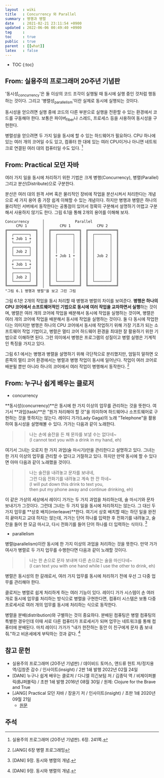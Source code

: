 ```yaml
---
layout  : wiki
title   : Concurrency 와 Parallel
summary : 병행과 병렬
date    : 2021-02-21 23:11:54 +0900
updated : 2022-06-06 00:49:40 +0900
tag     : 
toc     : true
public  : true
parent  : [[what]]
latex   : false
---
```

* TOC
{:toc}

## From: 실용주의 프로그래머 20주년 기념판

>
'동시성<sub>concurrency</sub>'은 둘 이상의 코드 조각이 실행될 때 동시에 실행 중인 것처럼 행동하는 것이다.
그리고 '병렬성<sub>parallelism</sub>'이란 실제로 동시에 실행되는 것이다.
>
동시성을 얻으려면 실행 중에 코드의 다른 부분으로 실행을 전환할 수 있는 환경에서 코드를 구동해야 한다.
보통은 파이버<sub>fiber</sub>나 스레드, 프로세스 등을 사용하여 동시성을 구현한다.
>
병렬성을 얻으려면 두 가지 일을 동시에 할 수 있는 하드웨어가 필요하다.
CPU 하나에 있는 여러 개의 코어일 수도 있고,
컴퓨터 한 대에 있는 여러 CPU이거나 아니면 네트워크로 연결된 여러 대의 컴퓨터일 수도 있다.
[^prag-241]

## From: Practical 모던 자바

>
여러 가지 일을 동시에 처리하기 위한 기법은 크게 병행(Concurrency), 병렬(Parallel) 그리고 분산(Distribute)으로 구분한다.
>
분산은 여러 대의 원격 서버 혹은 물리적인 장비에 작업을 분산시켜서 처리한다는 개념으로 세 가지 용어 중 가장 쉽게 이해할 수 있는 개념이다.
하지만 병행과 병렬은 하나의 물리적인 서버에서 동작한다는 공통점이 있어서 정확히 구분해서 설명하기 어렵고 구분해서 사용하지 않기도 한다.
그림 6.1을 통해 2개의 용어를 이해해 보자.
>
```ascii-art
Concurrency      │              Parallel
     CPU 1       │       CPU 1            CPU 2
╔═════════════╗  │  ╔═════════════╗  ╔═════════════╗
║  ┌───────┐  ║  │  ║  ┌───────┐  ║  ║  ┌───────┐  ║
║  + Job 1 +  ║  │  ║  │       │  ║  ║  │       │  ║
║  └───────┘  ║  │  ║  │       │  ║  ║  │       │  ║
║  ┌───────┐  ║  │  ║  │       │  ║  ║  │       │  ║
║  │ Job 2 │  ║  │  ║  │       │  ║  ║  │       │  ║
║  └───────┘  ║  │  ║  + Job 1 +  ║  ║  │ Job 2 │  ║
║  ┌───────┐  ║  │  ║  │       │  ║  ║  │       │  ║
║  + Job 1 +  ║  │  ║  │       │  ║  ║  │       │  ║
║  └───────┘  ║  │  ║  │       │  ║  ║  │       │  ║
║  ┌───────┐  ║  │  ║  │       │  ║  ║  │       │  ║
║  │ Job 2 │  ║  │  ║  │       │  ║  ║  │       │  ║
║  └───────┘  ║  │  ║  └───────┘  ║  ║  └───────┘  ║
╚═════════════╝  │  ╚═════════════╝  ╚═════════════╝
"그림 6.1 병행과 병렬"을 보고 그린 그림
```
>
그림 6.1은 2개의 작업을 동시 처리할 때 병행과 병렬의 차이를 보여준다.
**병행은 하나의 CPU 코어에서 소프트웨어적인 기법으로 동시에 여러 작업을 교차하면서 실행**하는 것이며,
병렬은 여러 개의 코어에 작업을 배분해서 동시에 작업을 실행하는 것이며,
병렬은 여러 개의 코어에 작업을 배분해서 동시에 작업을 실행하는 것이다.
둘 다 동시에 작업한다는 의미지만 병행은 하나의 CPU 코어에서 동시에 작업하기 위해 가장 기초가 되는 소프트웨어 작업 기법이고,
병렬은 멀티 코어 하드웨어 환경을 최대한 잘 활용하기 위한 기법으로 이해하면 된다.
그런 의미에서 병행은 프로그램의 성질이고 병렬 실행은 기계적인 특징을 가지고 있다.
>
그림 6.1 에서는 병행과 병렬을 설명하기 위해 극단적으로 분리했지만,
엄밀히 말하면 오른쪽의 멀티 코어 환경에서는 병렬과 병행 작업이 동시에 일어난다.
작업이 여러 코어로 배분될 뿐만 아니라 하나의 코어에서 여러 작업이 병행해서 동작한다.
[^JANG-6]

## From: 누구나 쉽게 배우는 클로저

- concurrency

>
**동시성(concurrency)**은 동시에 한 가지 이상의 업무를 관리하는 것을 뜻한다.
여기서 **과업(task)**은 "뭔가 처리해야 할 것"을 의미하며 하드웨어나 소프트웨어로 구현하는 것을 뜻하지는 않는다.
레이디 가가(Lady Gaga)의 노래 "Telephone"을 활용하여 동시성을 설명해볼 수 있다.
가가는 다음과 같이 노래한다.
>
> > 나는 손에 술잔을 든 채 문자를 보낼 수는 없다네~  
> > (I cannot text you with a drink in my hand, eh)
>
여기서 그녀는 오로지 한 가지 과업(술 마시기)만을 관리한다고 설명하고 있다.
그녀는 한 가지 이상의 업무를 관리할 수 없다고 거절하고 있다.
하지만 만약 동시에 할 수 있다면 아마 다음과 같이 노래했을 것이다.
>
> > 나는 술잔을 내려놓고 문자를 보내네,  
> > 그런 다음 전화기를 내려놓고 계속 한 잔 하네~  
> > (I will put down this drink to text you,  
> > then put my phone away and continue drinking, eh)
>
이 같은 가상의 세상에서 레이디 가가는 두 가지 과업을 처리하는데, 술 마시기와 문자 보내기가 그것이다.
그런데 그녀는 두 가지 일을 동시에 처리하지는 않는다.
그 대신 두 가지 업무를 **상호 배치(interleave)**한다.
여기서 상호 배치할 때는 하던 일을 완전히 끝마치고 교대 하지는 않는데,
가가는 단어 하나를 입력한 후 전화기를 내려놓고,
술잔을 들어 한 모금 마시고, 다시 전화기를 들어 단어 하나를 더 입력하는 식이다.
[^DANI-222]

- parallelism

>
병렬(parallelism)이란 동시에 한 가지 이상의 과업을 처리하는 것을 뜻한다.
만약 가가 여사가 병렬로 두 가지 업무를 수행한다면 다음과 같이 노래할 것이다.
>
> > 나는 한 손으로 문자 보내며 다른 손으로는 술을 마신다네~  
> > (I can text you with one hand while I use the other to drink, eh)
>
병렬은 동시성의 한 갈래로서, 여러 가지 업무를 동시에 처리하기 전에 우선 그 다중 업무를 관리해야 한다.
>
클로저는 병렬로 쉽게 처리하게 하는 여러 기능이 있다.
레이디 가가 시스템이 손 여러 개로 동시에 업무를 처리하는 방식으로 병렬을 구현한다면,
컴퓨터 시스템은 보통 다중 프로세서로 여러 개의 업무를 동시에 처리하는 식으로 동작한다.
>
병렬을 분배(distribution)와 구별하는 것이 중요하다.
분배된 컴퓨팅은 병렬 컴퓨팅의 특별한 경우인데 이때 서로 다른 컴퓨터가 프로세서가 되며 업무는 네트워크를 통해 컴퓨터에 분배된다.
마치 레이디 가가가 "내가 한잔하는 동안 이 친구에게 문자 좀 보내줘."하고 비욘세에게 부탁하는 것과 같다.
[^DANI-222]

## 참고 문헌

- 실용주의 프로그래머 (20주년 기념판) / 데이비드 토머스, 앤드류 헌트 저/정지용 역/김창준 감수 / 인사이트(insight) / 2판 1쇄 발행 2022년 02월 24일
- [DANI] 누구나 쉽게 배우는 클로저 / 다니엘 히긴보텀 저 / 김종덕 역 / 비제이퍼블릭(BJ퍼블릭) / 초판 1쇄 발행 2016년 08월 30일 / 원제: Clojure for the Brave and True
- [JANG] Practical 모던 자바 / 장윤기 저 / 인사이트(insight) / 초판 1쇄 2020년 09월 21일
    - [원문]( https://www.braveclojure.com/concurrency/ )

## 주석

[^JANG-6]: [JANG] 6장 병렬 프로그래밍
[^DANI-222]: [DANI] 9장. 동시와 병렬의 개념.
[^prag-241]: 실용주의 프로그래머 (20주년 기념판). 6장. 241쪽.
